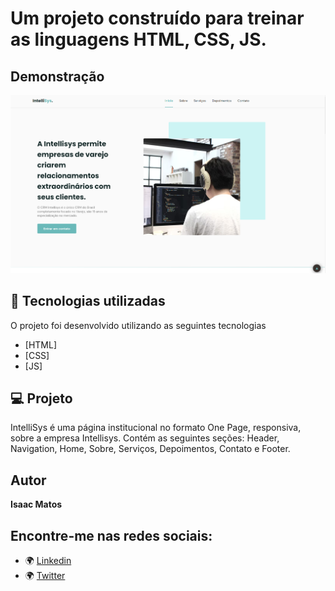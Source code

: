 # Um projeto construído para treinar as linguagens HTML, CSS, JS.

## Demonstração

<img src="./assets/img/exemplo1.png" alt="Exemplo 1">

## 🚀 Tecnologias utilizadas

O projeto foi desenvolvido utilizando as seguintes tecnologias

- [HTML]
- [CSS]
- [JS]

## 💻 Projeto

IntelliSys é uma página institucional no formato One Page, responsiva, sobre a empresa Intellisys. Contém as seguintes seções: Header, Navigation, Home, Sobre, Serviços, Depoimentos, Contato e Footer.

## Autor

**Isaac Matos**

## Encontre-me nas redes sociais:

- 🌍 [Linkedin](https://www.linkedin.com/in/isaac-matos-568b6911a/)
- 🌍 [Twitter](https://twitter.com/ic_matos)

